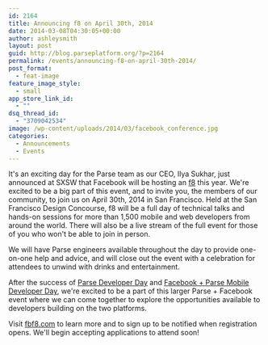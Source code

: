```yaml
---
id: 2164
title: Announcing f8 on April 30th, 2014
date: 2014-03-08T04:30:05+00:00
author: ashleysmith
layout: post
guid: http://blog.parseplatform.org/?p=2164
permalink: /events/announcing-f8-on-april-30th-2014/
post_format:
  - feat-image
feature_image_style:
  - small
app_store_link_id:
  - ""
dsq_thread_id:
  - "3709042534"
image: /wp-content/uploads/2014/03/facebook_conference.jpg
categories:
  - Announcements
  - Events
---
```

It's an exciting day for the Parse team as our CEO, Ilya Sukhar, just announced at SXSW that Facebook will be hosting an <a href="https://fbf8.com" target="_blank">f8</a> this year. We're excited to be a big part of this event, and to invite you, the members of our community, to join us on April 30th, 2014 in San Francisco. Held at the San Francisco Design Concourse, f8 will be a full day of technical talks and hands-on sessions for more than 1,500 mobile and web developers from around the world. There will also be a live stream of the full event for those of you who won't be able to join in person.

We will have Parse engineers available throughout the day to provide one-on-one help and advice, and will close out the event with a celebration for attendees to unwind with drinks and entertainment.

After the success of <a href="http://www.parsedeveloperday.com/" target="_blank">Parse Developer Day</a> and <a href="http://fbmobiledeveloperday.splashthat.com/" target="_blank">Facebook + Parse Mobile Developer Day</a>, we're excited to be a part of this larger Parse + Facebook event where we can come together to explore the opportunities available to developers building on the two platforms.

Visit <a href="https://fbf8.com/" target="_blank">fbf8.com</a> to learn more and to sign up to be notified when registration opens. We'll begin accepting applications to attend soon!